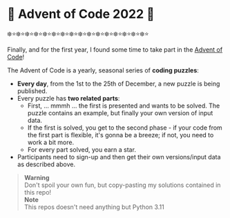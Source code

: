 # :santa: Advent of Code 2022 :christmas_tree:

:snowflake::star::snowflake::star::snowflake::star::snowflake::star::snowflake::star::snowflake::star::snowflake::star::snowflake::star::snowflake::star::snowflake::star::snowflake::star::snowflake::star::snowflake::star::snowflake::star::snowflake::star::snowflake::star:

Finally, and for the first year, I found some time to take part in the [Advent of Code](https://adventofcode.com)!  

The Advent of Code is a yearly, seasonal series of **coding puzzles**:
- **Every day**, from the 1st to the 25th of December, a new puzzle is being published. 
- Every puzzle has **two related parts**:
    - First, ... mmmh ... the first is presented and wants to be solved. The puzzle contains an example, but finally your own version of input data.
    - If the first is solved, you get to the second phase - if your code from the first part is flexible, it's gonna be a breeze; if not, you need to work a bit more.
    - For every part solved, you earn a star.
- Participants need to sign-up and then get their own versions/input data as described above.

> **Warning**  
> Don't spoil your own fun, but copy-pasting my solutions contained in this repo!  
> **Note**  
> This repos doesn't need anything but Python 3.11
